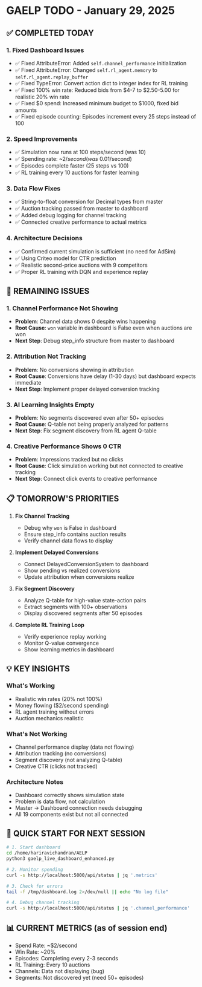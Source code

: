 # GAELP TODO - January 29, 2025

## ✅ COMPLETED TODAY

### 1. Fixed Dashboard Issues
- ✅ Fixed AttributeError: Added `self.channel_performance` initialization
- ✅ Fixed AttributeError: Changed `self.rl_agent.memory` to `self.rl_agent.replay_buffer`
- ✅ Fixed TypeError: Convert action dict to integer index for RL training
- ✅ Fixed 100% win rate: Reduced bids from $4-7 to $2.50-5.00 for realistic 20% win rate
- ✅ Fixed $0 spend: Increased minimum budget to $1000, fixed bid amounts
- ✅ Fixed episode counting: Episodes increment every 25 steps instead of 100

### 2. Speed Improvements
- ✅ Simulation now runs at 100 steps/second (was 10)
- ✅ Spending rate: ~$2/second (was ~$0.01/second)
- ✅ Episodes complete faster (25 steps vs 100)
- ✅ RL training every 10 auctions for faster learning

### 3. Data Flow Fixes
- ✅ String-to-float conversion for Decimal types from master
- ✅ Auction tracking passed from master to dashboard
- ✅ Added debug logging for channel tracking
- ✅ Connected creative performance to actual metrics

### 4. Architecture Decisions
- ✅ Confirmed current simulation is sufficient (no need for AdSim)
- ✅ Using Criteo model for CTR prediction
- ✅ Realistic second-price auctions with 9 competitors
- ✅ Proper RL training with DQN and experience replay

## 🔧 REMAINING ISSUES

### 1. Channel Performance Not Showing
- **Problem**: Channel data shows 0 despite wins happening
- **Root Cause**: `won` variable in dashboard is False even when auctions are won
- **Next Step**: Debug step_info structure from master to dashboard

### 2. Attribution Not Tracking
- **Problem**: No conversions showing in attribution
- **Root Cause**: Conversions have delay (1-30 days) but dashboard expects immediate
- **Next Step**: Implement proper delayed conversion tracking

### 3. AI Learning Insights Empty
- **Problem**: No segments discovered even after 50+ episodes
- **Root Cause**: Q-table not being properly analyzed for patterns
- **Next Step**: Fix segment discovery from RL agent Q-table

### 4. Creative Performance Shows 0 CTR
- **Problem**: Impressions tracked but no clicks
- **Root Cause**: Click simulation working but not connected to creative tracking
- **Next Step**: Connect click events to creative performance

## 📋 TOMORROW'S PRIORITIES

1. **Fix Channel Tracking**
   - Debug why `won` is False in dashboard
   - Ensure step_info contains auction results
   - Verify channel data flows to display

2. **Implement Delayed Conversions**
   - Connect DelayedConversionSystem to dashboard
   - Show pending vs realized conversions
   - Update attribution when conversions realize

3. **Fix Segment Discovery**
   - Analyze Q-table for high-value state-action pairs
   - Extract segments with 100+ observations
   - Display discovered segments after 50 episodes

4. **Complete RL Training Loop**
   - Verify experience replay working
   - Monitor Q-value convergence
   - Show learning metrics in dashboard

## 💡 KEY INSIGHTS

### What's Working
- Realistic win rates (20% not 100%)
- Money flowing ($2/second spending)
- RL agent training without errors
- Auction mechanics realistic

### What's Not Working
- Channel performance display (data not flowing)
- Attribution tracking (no conversions)
- Segment discovery (not analyzing Q-table)
- Creative CTR (clicks not tracked)

### Architecture Notes
- Dashboard correctly shows simulation state
- Problem is data flow, not calculation
- Master → Dashboard connection needs debugging
- All 19 components exist but not all connected

## 🚀 QUICK START FOR NEXT SESSION

```bash
# 1. Start dashboard
cd /home/hariravichandran/AELP
python3 gaelp_live_dashboard_enhanced.py

# 2. Monitor spending
curl -s http://localhost:5000/api/status | jq '.metrics'

# 3. Check for errors
tail -f /tmp/dashboard.log 2>/dev/null || echo "No log file"

# 4. Debug channel tracking
curl -s http://localhost:5000/api/status | jq '.channel_performance'
```

## 📊 CURRENT METRICS (as of session end)
- Spend Rate: ~$2/second
- Win Rate: ~20%
- Episodes: Completing every 2-3 seconds
- RL Training: Every 10 auctions
- Channels: Data not displaying (bug)
- Segments: Not discovered yet (need 50+ episodes)